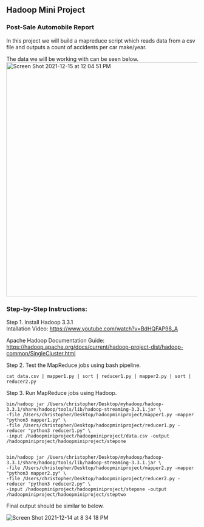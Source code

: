 ## Hadoop Mini Project
### Post-Sale Automobile Report

In this project we will build a mapreduce script which reads data from a csv file and outputs a count of accidents per car make/year.

The data we will be working with can be seen below. \
<img width="616" alt="Screen Shot 2021-12-15 at 12 04 51 PM" src="https://user-images.githubusercontent.com/60493376/146257287-b9723686-5685-4e15-8a17-eb424af92691.png">

### Step-by-Step Instructions:
Step 1. Install Hadoop 3.3.1 \
Intallation Video: https://www.youtube.com/watch?v=BdHQFAP98_A

Apache Hadoop Documentation Guide: https://hadoop.apache.org/docs/current/hadoop-project-dist/hadoop-common/SingleCluster.html

Step 2. Test the MapReduce jobs using bash pipeline.

```
cat data.csv | mapper1.py | sort | reducer1.py | mapper2.py | sort |
reducer2.py 
```


Step 3. Run MapReduce jobs using Hadoop. 
```
bin/hadoop jar /Users/christopher/Desktop/myhadoop/hadoop-3.3.1/share/hadoop/tools/lib/hadoop-streaming-3.3.1.jar \
-file /Users/christopher/Desktop/hadoopminiproject/mapper1.py -mapper "python3 mapper1.py" \
-file /Users/christopher/Desktop/hadoopminiproject/reducer1.py -reducer "python3 reducer1.py" \
-input /hadoopminiproject/hadoopminiproject/data.csv -output /hadoopminiproject/hadoopminiproject/stepone


bin/hadoop jar /Users/christopher/Desktop/myhadoop/hadoop-3.3.1/share/hadoop/tools/lib/hadoop-streaming-3.3.1.jar \
-file /Users/christopher/Desktop/hadoopminiproject/mapper2.py -mapper "python3 mapper2.py" \
-file /Users/christopher/Desktop/hadoopminiproject/reducer2.py -reducer "python3 reducer2.py" \
-input /hadoopminiproject/hadoopminiproject/stepone -output /hadoopminiproject/hadoopminiproject/steptwo
```

Final output should be similar to below. 

![Screen Shot 2021-12-14 at 8 34 18 PM](https://user-images.githubusercontent.com/60493376/146258704-9ac2fd36-596e-4f59-a611-04b1754975bd.png)

